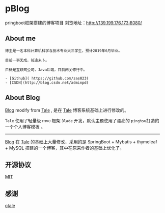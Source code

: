 # pBlog
pringboot框架搭建的博客项目
浏览地址：http://139.199.176.173:8080/

## About me
    博主是一名本科计算机科学与技术专业大三学生，预计2019年6月毕业。

    目前一事无成，前途未卜。

    目标是互联网公司，Java后端，目前闭关修行中。

    - [Github]( https://github.com/zas023)  
    - [CSDN](http://blog.csdn.net/adminpd) 

## About Blog

[Blog](https://github.com/zas023/pBlog)  modify from [Tale](https://github.com/otale/tale) , 是在 [Tale](https://github.com/otale/tale) 博客系统基础上进行修改的。

`Tale` 使用了轻量级 mvc 框架 `Blade` 开发，默认主题使用了漂亮的 `pinghsu`打造的一个个人博客模板 。

***

[Blog](https://github.com/zas023/pBlog)   在  [Tale](https://github.com/otale/tale) 的基础上大量修改，采用的是 SpringBoot + Mybatis + thymeleaf  + MySQL 搭建的一个博客，其中在原来作者的基础上优化了。

## 开源协议

[MIT](./LICENSE)

## 感谢

[otale](https://github.com/otale)


  [1]: https://github.com/zas023
  [2]: https://github.com/zas023
